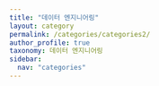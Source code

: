 ```yaml
---
title: "데이터 엔지니어링"
layout: category
permalink: /categories/categories2/
author_profile: true
taxonomy: 데이터 엔지니어링
sidebar:
  nav: "categories"
---
```

